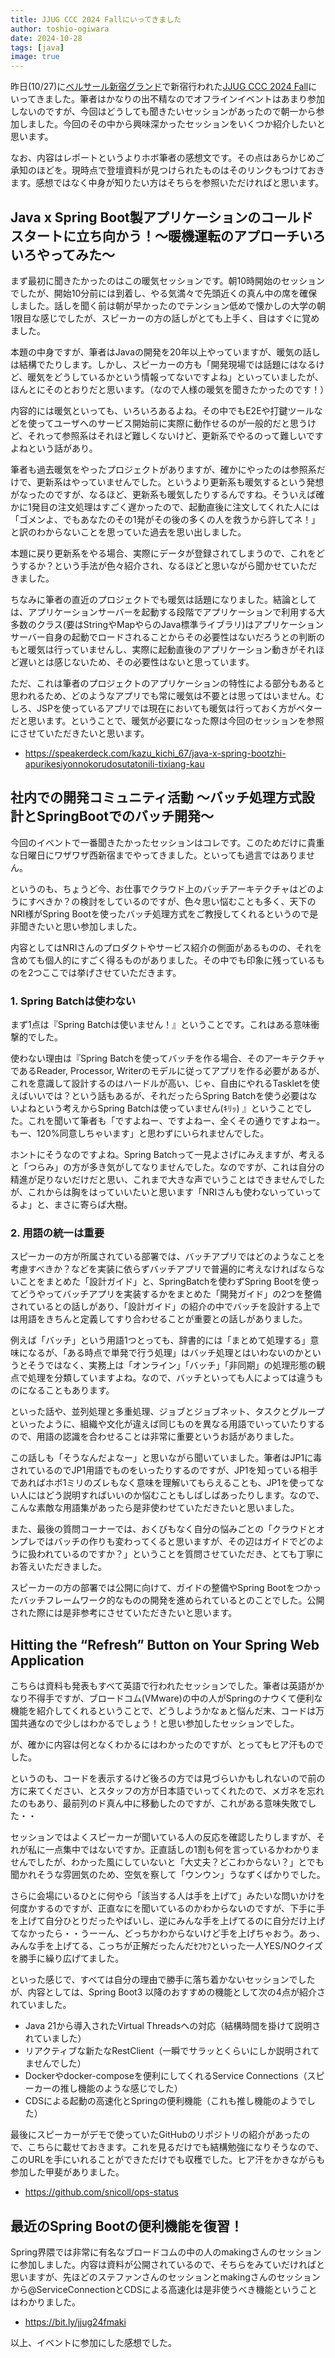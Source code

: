 ```yaml
---
title: JJUG CCC 2024 Fallにいってきました
author: toshio-ogiwara
date: 2024-10-28
tags: [java]
image: true
---
```


昨日(10/27)に[ベルサール新宿グランド](https://www.bellesalle.co.jp/shisetsu/shinjuku/bs_shinjukuconference/)で新宿行われた[JJUG CCC 2024 Fall](https://ccc2024fall.java-users.jp/)にいってきました。筆者はかなりの出不精なのでオフラインイベントはあまり参加しないのですが、今回はどうしても聞きたいセッションがあったので朝一から参加しました。今回のその中から興味深かったセッションをいくつか紹介したいと思います。

なお、内容はレポートというよりホボ筆者の感想文です。その点はあらかじめご承知のほどを。現時点で登壇資料が見つけられたものはそのリンクもつけておきます。感想ではなく中身が知りたい方はそちらを参照いただければと思います。

## Java x Spring Boot製アプリケーションのコールドスタートに立ち向かう！〜暖機運転のアプローチいろいろやってみた〜

まず最初に聞きたかったのはこの暖気セッションです。朝10時開始のセッションでしたが、開始10分前には到着し、やる気満々で先頭近くの真ん中の席を確保しました。話しを聞く前は朝が早かったのでテンション低めで懐かしの大学の朝1限目な感じでしたが、スピーカーの方の話しがとても上手く、目はすぐに覚めました。

本題の中身ですが、筆者はJavaの開発を20年以上やっていますが、暖気の話しは結構でたりします。しかし、スピーカーの方も「開発現場では話題にはなるけど、暖気をどうしているかという情報ってないですよね」といっていましたが、ほんとにそのとおりだと思います。（なので人様の暖気を聞きたかったのです！）

内容的には暖気といっても、いろいろあるよね。その中でもE2Eや打鍵ツールなどを使ってユーザへのサービス開始前に実際に動作せるのが一般的だと思うけど、それって参照系はそれほど難しくないけど、更新系でやるのって難しいですよねという話があり。

筆者も過去暖気をやったプロジェクトがありますが、確かにやったのは参照系だけで、更新系はやっていませんでした。というより更新系も暖気するという発想がなったのですが、なるほど、更新系も暖気したりするんですね。そういえば確かに1発目の注文処理はすごく遅かったので、起動直後に注文してくれた人には「ゴメンよ、でもあなたのその1発がその後の多くの人を救うから許してネ！」と訳のわからないことを思っていた過去を思い出しました。

本題に戻り更新系をやる場合、実際にデータが登録されてしまうので、これをどうするか？という手法が色々紹介され、なるほどと思いながら聞かせていただきました。

ちなみに筆者の直近のプロジェクトでも暖気は話題になりました。結論としては、アプリケーションサーバーを起動する段階でアプリケーションで利用する大多数のクラス(要はStringやMapやらのJava標準ライブラリ)はアプリケーションサーバー自身の起動でロードされることからその必要性はないだろうとの判断のもと暖気は行っていませんし、実際に起動直後のアプリケーション動きがそれほど遅いとは感じないため、その必要性はないと思っています。

ただ、これは筆者のプロジェクトのアプリケーションの特性による部分もあると思われるため、どのようなアプリでも常に暖気は不要とは思ってはいません。むしろ、JSPを使っているアプリでは現在においても暖気は行っておく方がベターだと思います。ということで、暖気が必要になった際は今回のセッションを参照にさせていただきたいと思います。

- <https://speakerdeck.com/kazu_kichi_67/java-x-spring-bootzhi-apurikesiyonnokorudosutatonili-tixiang-kau>


## 社内での開発コミュニティ活動 ～バッチ処理方式設計とSpringBootでのバッチ開発～
今回のイベントで一番聞きたかったセッションはコレです。このためだけに貴重な日曜日にワザワザ西新宿までやってきました。といっても過言ではありません。

というのも、ちょうど今、お仕事でクラウド上のバッチアーキテクチャはどのようにすべきか？の検討をしているのですが、色々思い悩むことも多く、天下のNRI様がSpring Bootを使ったバッチ処理方式をご教授してくれるというので是非聞きたいと思い参加しました。

内容としてはNRIさんのプロダクトやサービス紹介の側面があるものの、それを含めても個人的にすごく得るものがありました。その中でも印象に残っているものを2つここでは挙げさせていただきます。

### 1. Spring Batchは使わない
まず1点は『Spring Batchは使いません！』ということです。これはある意味衝撃的でした。

使わない理由は『Spring Batchを使ってバッチを作る場合、そのアーキテクチャであるReader, Processor, Writerのモデルに従ってアプリを作る必要があるが、これを意識して設計するのはハードルが高い、じゃ、自由にやれるTaskletを使えばいいでは？という話もあるが、それだったらSpring Batchを使う必要はないよねという考えからSpring Batchは使っていません(ｷﾘｯ) 』ということでした。これを聞いて筆者も「ですよねー、ですよねー、全くその通りですよねー。もー、120%同意しちゃいます」と思わずにいられませんでした。

ホントにそうなのですよね。Spring Batchって一見よさげにみえますが、考えると「つらみ」の方が多き気がしてなりませんでした。なのですが、これは自分の精進が足りないだけだと思い、これまで大きな声でいうことはできませんでしたが、これからは胸をはっていいたいと思います「NRIさんも使わないっていってるよ」と、まさに寄らば大樹。

### 2. 用語の統一は重要
スピーカーの方が所属されている部署では、バッチアプリではどのようなことを考慮すべきか？などを実装に依らずバッチアプリで普遍的に考えなければならないことをまとめた「設計ガイド」と、SpringBatchを使わずSpring Bootを使ってどうやってバッチアプリを実装するかをまとめた「開発ガイド」の2つを整備されているとの話しがあり、「設計ガイド」の紹介の中でバッチを設計する上では用語をきちんと定義してすり合わせることが重要との話しがありました。

例えば「バッチ」という用語1つとっても、辞書的には「まとめて処理する」意味になるが、「ある時点で単発で行う処理」はバッチ処理とはいわないのかというとそうではなく、実務上は「オンライン」「バッチ」「非同期」の処理形態の観点で処理を分類していますよね。なので、バッチといっても人によっては違うものになることもあります。

といった話や、並列処理と多重処理、ジョブとジョブネット、タスクとグループといったように、組織や文化が違えば同じものを異なる用語でいっていたりするので、用語の認識を合わせることは非常に重要というお話がありました。

この話しも「そうなんだよなー」と思いながら聞いていました。筆者はJP1に毒されているのでJP1用語でものをいったりするのですが、JP1を知っている相手であればホボ1ミリのズレもなく意味を理解いてもらえることも、JP1を使ってない人にはどう説明すればいいのか悩むこともしばしばあったりします。なので、こんな素敵な用語集があったら是非使わせていただきたいと思いました。

また、最後の質問コーナーでは、おくびもなく自分の悩みごとの「クラウドとオンプレではバッチの作りも変わってくると思いますが、その辺はガイドでどのように扱われているのですか？」ということを質問させていただき、とても丁寧にお答えいただきました。

スピーカーの方の部署では公開に向けて、ガイドの整備やSpring Bootをつかったバッチフレームワーク的なものの開発を進められているとのことでした。公開された際には是非参考にさせていただきたいと思います。

## Hitting the “Refresh” Button on Your Spring Web Application
こちらは資料も発表もすべて英語で行われたセッションでした。筆者は英語がかなり不得手ですが、ブロードコム(VMware)の中の人がSpringのナウくて便利な機能を紹介してくれるということで、どうしようかなぁと悩んだ末、コードは万国共通なので少しはわかるでしょう！と思い参加したセッションでした。

が、確かに内容は何となくわかるにはわかったのですが、とってもヒア汗ものでした。

というのも、コードを表示するけど後ろの方では見づらいかもしれないので前の方に来てください、とスタッフの方が日本語でいってくれたので、メガネを忘れたのもあり、最前列のド真ん中に移動したのですが、これがある意味失敗でした・・

セッションではよくスピーカーが聞いている人の反応を確認したりしますが、それが私に一点集中ではないですか。正直話しの1割も何を言っているかわかりませんでしたが、わかった風にしていないと「大丈夫？どこわからない？」とでも聞かれそうな雰囲気のため、空気を察して「ウンウン」うなずくばかりでした。

さらに会場にいるひとに何やら「該当する人は手を上げて」みたいな問いかけを何度かするのですが、正直なにを聞いているのかわからないのですが、下手に手を上げて自分ひとりだったやばいし、逆にみんな手を上げてるのに自分だけ上げてなかったら・・うーーん、どっちかわからないけど手を上げちゃおう。あっ、みんな手を上げてる、こっちが正解だったんだｾﾌｾﾌといった一人YES/NOクイズを勝手に繰り広げてました。

といった感じで、すべては自分の理由で勝手に落ち着かないセッションでしたが、内容としては、Spring Boot3 以降のおすすめの機能として次の4点が紹介されていました。

- Java 21から導入されたVirtual Threadsへの対応（結構時間を掛けて説明されていました）
- リアクティブな新たなRestClient（一瞬でサラッとくらいにしか説明されてませんでした）
- Dockerやdocker-composeを便利にしてくれるService Connections（スピーカーの推し機能のような感じでした）
- CDSによる起動の高速化とSpringの便利機能（これも推し機能のようでした）

最後にスピーカーがデモで使っていたGitHubのリポジトリの紹介があったので、こちらに載せておきます。これを見るだけでも結構勉強になりそうなので、このURLを手にいれることができただけでも収穫でした。ヒア汗をかきながらも参加した甲斐がありました。
- <https://github.com/snicoll/ops-status>

## 最近のSpring Bootの便利機能を復習！
Spring界隈では非常に有名なブロードコムの中の人のmakingさんのセッションに参加しました。内容は資料が公開されているので、そちらをみていだければと思いますが、先ほどのステファンさんのセッションとmakingさんのセッションから@ServiceConnectionとCDSによる高速化は是非使うべき機能ということはわかりました。

- <https://bit.ly/jjug24fmaki>

以上、イベントに参加にした感想でした。

